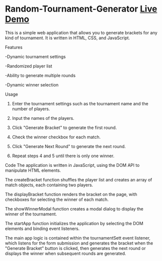 # Random-Tournament-Generator [Live Demo](https://tournament-generator-m3000.netlify.app/)

 This is a simple web application that allows you to generate brackets for any kind of tournament. It is written in HTML, CSS, and JavaScript.


Features

-Dynamic tournament settings

-Randomized player list

-Ability to generate multiple rounds

-Dynamic winner selection


Usage

1. Enter the tournament settings such as the tournament name and the number of players.

2. Input the names of the players.

3. Click "Generate Bracket" to generate the first round.

4. Check the winner checkbox for each match.

5. Click "Generate Next Round" to generate the next round.

6. Repeat steps 4 and 5 until there is only one winner.


Code
The application is written in JavaScript, using the DOM API to manipulate HTML elements.

The createBracket function shuffles the player list and creates an array of match objects, each containing two players.

The displayBracket function renders the bracket on the page, with checkboxes for selecting the winner of each match.

The showWinnerModal function creates a modal dialog to display the winner of the tournament.

The startApp function initializes the application by selecting the DOM elements and binding event listeners.

The main app logic is contained within the tournamentSett event listener, which listens for the form submission and generates the bracket when the "Generate Bracket" button is clicked, then generates the next round or displays the winner when subsequent rounds are generated.
